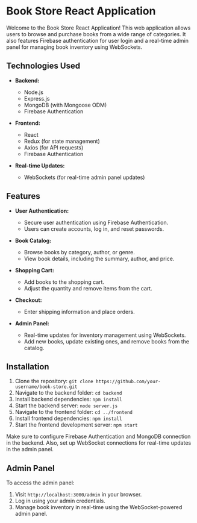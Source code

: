 # Book Store React Application

Welcome to the Book Store React Application! This web application allows users to browse and purchase books from a wide range of categories. It also features Firebase authentication for user login and a real-time admin panel for managing book inventory using WebSockets.

## Technologies Used

- **Backend:**
  - Node.js
  - Express.js
  - MongoDB (with Mongoose ODM)
  - Firebase Authentication

- **Frontend:**
  - React
  - Redux (for state management)
  - Axios (for API requests)
  - Firebase Authentication

- **Real-time Updates:**
  - WebSockets (for real-time admin panel updates)

## Features

- **User Authentication:**
  - Secure user authentication using Firebase Authentication.
  - Users can create accounts, log in, and reset passwords.

- **Book Catalog:**
  - Browse books by category, author, or genre.
  - View book details, including the summary, author, and price.

- **Shopping Cart:**
  - Add books to the shopping cart.
  - Adjust the quantity and remove items from the cart.

- **Checkout:**
  - Enter shipping information and place orders.

- **Admin Panel:**
  - Real-time updates for inventory management using WebSockets.
  - Add new books, update existing ones, and remove books from the catalog.

## Installation

1. Clone the repository: `git clone https://github.com/your-username/book-store.git`
2. Navigate to the backend folder: `cd backend`
3. Install backend dependencies: `npm install`
4. Start the backend server: `node server.js`
5. Navigate to the frontend folder: `cd ../frontend`
6. Install frontend dependencies: `npm install`
7. Start the frontend development server: `npm start`

Make sure to configure Firebase Authentication and MongoDB connection in the backend. Also, set up WebSocket connections for real-time updates in the admin panel.

## Admin Panel

To access the admin panel:

1. Visit `http://localhost:3000/admin` in your browser.
2. Log in using your admin credentials.
3. Manage book inventory in real-time using the WebSocket-powered admin panel.
